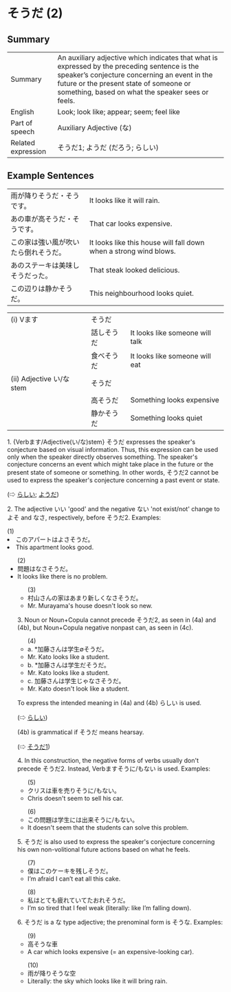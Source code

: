 # そうだ (2)

## Summary

<table><tr>   <td>Summary</td>   <td>An auxiliary adjective which indicates that what is expressed by the preceding sentence is the speaker’s conjecture concerning an event in the future or the present state of someone or something, based on what the speaker sees or feels.</td></tr><tr>   <td>English</td>   <td>Look; look like; appear; seem; feel like</td></tr><tr>   <td>Part of speech</td>   <td>Auxiliary Adjective (な)</td></tr><tr>   <td>Related expression</td>   <td>そうだ1; ようだ (だろう; らしい)</td></tr></table>

## Example Sentences

<table><tr>   <td>雨が降りそうだ・そうです。</td>   <td>It looks like it will rain.</td></tr><tr>   <td>あの車が高そうだ・そうです。</td>   <td>That car looks expensive.</td></tr><tr>   <td>この家は強い風が吹いたら倒れそうだ。</td>   <td>It looks like this house will fall down when a strong wind blows.</td></tr><tr>   <td>あのステーキは美味しそうだった。</td>   <td>That steak looked delicious.</td></tr><tr>   <td>この辺りは静かそうだ。</td>   <td>This neighbourhood looks quiet.</td></tr></table>

<table class="table"> <tbody><tr class="tr head"> <td class="td"><span class="numbers">(i)</span> <span> <span class="bold">Vます</span></span></td> <td class="td"><span class="concept">そうだ</span> </td> <td class="td"><span>&nbsp;</span></td> </tr> <tr class="tr"> <td class="td"><span>&nbsp;</span></td> <td class="td"><span>話し<span class="concept">そうだ</span></span> </td> <td class="td"><span>It    looks like someone will talk</span></td> </tr> <tr class="tr"> <td class="td"><span>&nbsp;</span></td> <td class="td"><span>食べ<span class="concept">そうだ</span></span> </td> <td class="td"><span>It    looks like someone will eat</span></td> </tr> <tr class="tr head"> <td class="td"><span class="numbers">(ii)</span> <span> <span class="bold">Adjective い/な stem</span></span></td> <td class="td"><span class="concept">そうだ</span> </td> <td class="td"><span>&nbsp;</span></td> </tr> <tr class="tr"> <td class="td"><span>&nbsp;</span></td> <td class="td"><span>高<span class="concept">そうだ</span></span> </td> <td class="td"><span>Something    looks expensive</span></td> </tr> <tr class="tr"> <td class="td"><span>&nbsp;</span></td> <td class="td"><span>静か<span class="concept">そうだ</span></span> </td> <td class="td"><span>Something    looks quiet</span></td> </tr></tbody></table>

<p>1. {Verbます/Adjective(い/な)stem} <span class="cloze">そうだ</span> expresses the speaker's conjecture based on visual information. Thus, this expression can be used only when the speaker directly observes something. The speaker's conjecture concerns an event which might take place in the future or the present state of someone or something. In other words, <span class="cloze">そうだ</span>2 cannot be used to express the speaker's conjecture concerning a past event or state.</p>  <p>(⇨ <a href="#㊦ らしい">らしい</a>; <a href="#㊦ ようだ">ようだ</a>)</p>  <p>2. The adjective いい 'good' and the negative ない 'not exist/not' change to よそ and なさ, respectively, before <span class="cloze">そうだ</span>2. Examples:</p>  (1) <li>このアパートはよさ<span class="cloze">そうだ</span>。</li> <li>This apartment looks good.</li>  <ul>(2) <li>問題はなさ<span class="cloze">そうだ</span>。</li> <li>It looks like there is no problem.</li>  <ul>(3) <li>村山さんの家はあまり新しくなさ<span class="cloze">そうだ</span>。</li> <li>Mr. Murayama's house doesn't look so new.</li> </ul>  <p>3. Noun or Noun+Copula cannot precede <span class="cloze">そうだ</span>2, as seen in (4a) and (4b), but Noun+Copula negative nonpast can, as seen in (4c).</p>  <ul>(4) <li>a. *加藤さんは学生∅<span class="cloze">そうだ</span>。</li> <li>Mr. Kato looks like a student.</li> <div class="divide"></div> <li>b. *加藤さんは学生だ<span class="cloze">そうだ</span>。</li> <li>Mr. Kato looks like a student.</li> <div class="divide"></div> <li>c. 加藤さんは学生じゃなさ<span class="cloze">そうだ</span>。</li> <li>Mr. Kato doesn't look like a student.</li> </ul>  <p>To express the intended meaning in (4a) and (4b) らしい is used. </p>  <p>(⇨ <a href="#㊦ らしい">らしい</a>) </p>  <p>(4b) is grammatical if <span class="cloze">そうだ</span> means hearsay.</p>  <p>(⇨ <a href="#㊦ そうだ (1)">そうだ1</a>)</p>  <p>4. In this construction, the negative forms of verbs usually don't precede <span class="cloze">そうだ</span>2. Instead, Verbます<span class="cloze">そう</span>に/もない is used. Examples:</p>  <ul>(5) <li>クリスは車を売り<span class="cloze">そう</span>に/もない。</li> <li>Chris doesn't seem to sell his car.</li> </ul>  <ul>(6) <li>この問題は学生には出来<span class="cloze">そう</span>に/もない。</li> <li>It doesn't seem that the students can solve this problem.</li> </ul>  <p>5. <span class="cloze">そうだ</span> is also used to express the speaker's conjecture concerning his own non-volitional future actions based on what he feels.</p>  <ul>(7) <li>僕はこのケーキを残し<span class="cloze">そうだ</span>。</li> <li>I’m afraid I can’t eat all this cake.</li> </ul>  <ul>(8) <li>私はとても疲れていてたおれ<span class="cloze">そうだ</span>。</li> <li>I’m so tired that I feel weak (literally: like I’m falling down).</li> </ul>  <p>6. <span class="cloze">そうだ</span> is a な type adjective; the prenominal form is <span class="cloze">そう</span>な. Examples:</p>  <ul>(9) <li>高<span class="cloze">そう</span>な車</li> <li>A car which looks expensive (= an expensive-looking car).</li> </ul>  <ul>(10) <li>雨が降り<span class="cloze">そう</span>な空</li> <li>Literally: the sky which looks like it will bring rain.</li> </ul>

